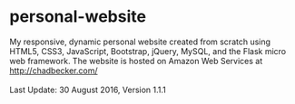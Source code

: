 # personal-website
My responsive, dynamic personal website created from scratch using HTML5, CSS3, JavaScript, Bootstrap, jQuery, MySQL, and the Flask micro web framework. The website is hosted on Amazon Web Services at http://chadbecker.com/
<br>
<br>
Last Update: 30 August 2016, Version 1.1.1
